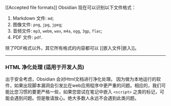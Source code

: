[[Accepted file formats]]
Obsidian 现在可以识别以下文件格式：

1. Markdown 文件: `md`;
2. 图像文件: `png`, `jpg`, `jpeg`;
3. 音频文件: `mp3`, `webm`, `wav`, `m4a`, `ogg`, `3gp`, `flac`;
4. PDF 文件: `pdf`.

除了PDF格式以外，其它所有格式的内容都可以 [[嵌入文件|嵌入]]。

---


### HTML 净化处理 (适用于开发人员)

出于安全考虑，Obsidian 会对Html文档进行净化处理。 因为做为本地运行的软件，如果出现脚本漏洞会引发比在web应用程序中更严重的问题。相应的，我们可能比您习惯的要更严格一些，如果您尝试在笔记中嵌入 `<script>` 之类的标记，可能会遇到问题。但是敬请放心。绝大多数人永远不会遇到此类问题。

